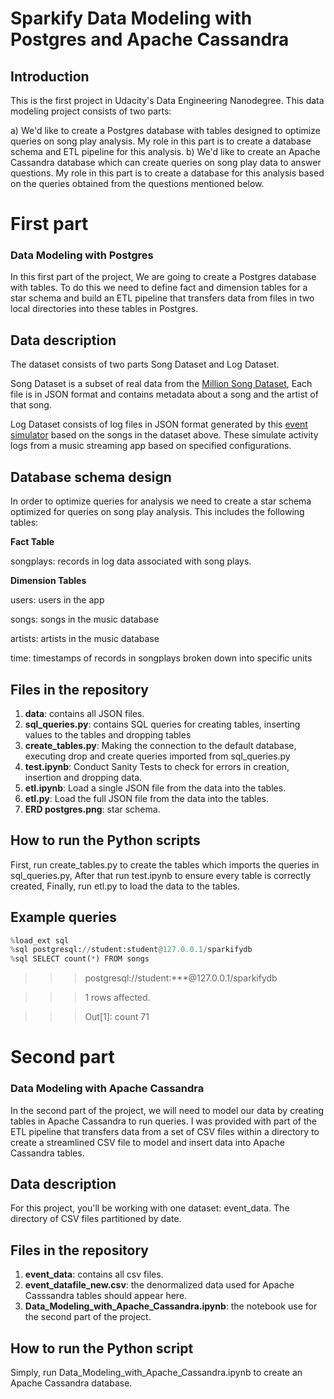 # Sparkify Data Modeling with Postgres and Apache Cassandra


## Introduction

This is the first project in Udacity's Data Engineering Nanodegree. This data modeling project consists of two parts:

a) We'd like to create a Postgres database with tables designed to optimize queries on song play analysis. My role in this part is to create a database schema and ETL pipeline for this analysis.
b) We'd like to create an Apache Cassandra database which can create queries on song play data to answer questions. My role in this part is to create a database for this analysis based on the queries obtained from the questions mentioned below.

# First part 

### Data Modeling with Postgres

In this first part of the project, We are going to create a Postgres database with tables. To do this we need to define fact and dimension tables for a star schema and build an ETL pipeline that transfers data from files in two local directories into these tables in Postgres.

## Data description

The dataset consists of two parts Song Dataset and Log Dataset.

Song Dataset is a subset of real data from the [Million Song Dataset](http://millionsongdataset.com/), Each file is in JSON format and contains metadata about a song and the artist of that song.

Log Dataset consists of log files in JSON format generated by this [event simulator](https://github.com/Interana/eventsim)  based on the songs in the dataset above. These simulate activity logs from a music streaming app based on specified configurations.

## Database schema design

In order to optimize queries for analysis we need to create a star schema optimized for queries on song play analysis. 
This includes the following tables:

**Fact Table**

songplays: records in log data associated with song plays.


**Dimension Tables**

users: users in the app

songs: songs in the music database

artists: artists in the music database

time: timestamps of records in songplays broken down into specific units

## Files in the repository

1. **data**: contains all JSON files.
2. **sql_queries.py**: contains SQL queries for creating tables, inserting values to the tables and dropping tables
3. **create_tables.py**: Making the connection to the default database, executing drop and create queries imported from sql_queries.py
4. **test.ipynb**: Conduct Sanity Tests to check for errors in creation, insertion and dropping data.
5. **etl.ipynb**: Load a single JSON file from the data into the tables.
6. **etl.py**: Load the full JSON file from the data into the tables.
7. **ERD postgres.png**: star schema.

## How to run the Python scripts

First, run create_tables.py to create the tables which imports the queries in sql_queries.py, After that run test.ipynb to ensure every table is correctly created, Finally, run etl.py to load the data to the tables.


## Example queries


```python
%load_ext sql
%sql postgresql://student:student@127.0.0.1/sparkifydb
%sql SELECT count(*) FROM songs
```

>>> postgresql://student:***@127.0.0.1/sparkifydb

>>> 1 rows affected.

>>> Out[1]: count 71


# Second part 

### Data Modeling with Apache Cassandra

In the second part of the project, we will need to model our data by creating tables in Apache Cassandra to run queries. I was provided with part of the ETL pipeline that transfers data from a set of CSV files within a directory to create a streamlined CSV file to model and insert data into Apache Cassandra tables. 

## Data description

For this project, you'll be working with one dataset: event_data. The directory of CSV files partitioned by date.

## Files in the repository

1. **event_data**: contains all csv files.
2. **event_datafile_new.csv**: the denormalized data used for Apache Casssandra tables should appear here.
3. **Data_Modeling_with_Apache_Cassandra.ipynb**: the notebook use for the second part of the project.

## How to run the Python script

Simply, run Data_Modeling_with_Apache_Cassandra.ipynb to create an Apache Cassandra database.

